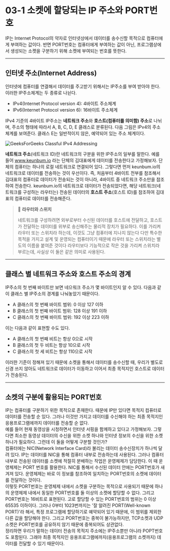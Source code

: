 # 03-1 소켓에 할당되는 IP 주소와 PORT번호

IP는 Internet Protocol의 약자로 인터넷상에서 데이터를 송수신할 목적으로 컴퓨터에게 부여하는 값이다. 
반면 PORT번호는 컴퓨터에게 부여하는 값이 아닌, 프로그램상에서 생성되는 소켓을 구분하기 위해 소켓에 부여되는 번호를 뜻한다.

---

## 인터넷 주소(Internet Address)

인터넷에 컴퓨터를 연결해서 데이터를 주고받기 위해서는 IP주소를 부여 받아야 한다. 
이러한 IP주소체계는 두 종류로 나뉜다.

* IPv4(Internet Protocol version 4):     4바이트 주소체계
* IPv6(Internet Protocol version 6):     16바이트 주소체계

IPv4 기준의 4바이트 IP주소는 **네트워크 주소**와 **호스트(컴퓨터를 의미함) 주소**로 나뉘며, 주소의 형태에 따라서
A, B, C, D, E 클래스로 분류된다. 다음 그림은 IPv4의 주소 체계를 보여준다. 클래스 E는 일반적이지 않은, 예약되어 있는 주소 체계이다.

![GeeksForGeeks Classful IPv4 Addressing](https://media.geeksforgeeks.org/wp-content/cdn-uploads/IP_addressing_3.jpg)

**네트워크 주소**(네트워크 ID)란 네트워크의 구분을 위한 IP주소의 일부를 말한다. 예를 들어 www.keunbum.io 라는 단체의 김대표에게 데이터를 전송한다고 가정해보자. 단체의 컴퓨터는 하나의 로컬 네트워크로 연결되어 있다. 그렇다면 먼저 keunbum.io의 네트워크로 데이터를 전송하는 것이 우선이다. 즉, 처음부터 4바이트 전부를 참조해서 김대표의 컴퓨터로 데이터가 전송되는 것이 아니라, 4바이트 중 네트워크 주소만을 참조하여 전송한다. keunbum.io의 네트워크로 데이터가 전송되었다면, 해당 네트워크(네트워크를 구성하는 라우터는) 전송된 데이터의 **호스트 주소**(호스트 ID)를 참조하여 김대표의 컴퓨터로 데이터를 전송해준다.


>🔖 **라우터와 스위치**
>
>네트워크를 구성하려면 외부로부터 수신된 데이터를 호스트에 전달하고, 호스트가 전달하는 데이터를 위부로 송신해주는 물리적 장치가 필요하다. 이를 가리켜 라우터 또는 스위치라 하는데, 이것도 그냥 컴퓨터에 지나지 않는다 다만 특수한 목적을 가지고 설계 및 운영되는 컴퓨터이기 때문에 라우터 또는 스위치라는 별도의 이름을 붙여준 것이다 라우터보다 기능적으로 작은 것을 가리켜 스위치라 부르는데, 사실상 이 둘은 같은 의미로 사용된다.


---

## 클래스 별 네트워크 주소와 호스트 주소의 경계

IP주소의 첫 번째 바이트만 보면 네으워크 주소가 몇 바이트인지 알 수 있다. 다음과 같이 클래스 별 IP주소의 경계를 나눠놓았기 때문이다.
- A 클래스의 첫 번째 바이트 범위:       0 이상 127 이하
- B 클래스의 첫 번째 바이트 범위:       128 이상 191 이하
- C 클래스의 첫 번째 바이트 범위:       192 이상 223 이하

이는 다음과 같이 표현할 수도 있다.
- A 클래스의 첫 번째 비트는 항상 0으로 시작
- B 클래스의 첫 두 비트는 항상 10으로 시작
- C 클래스의 첫 세 비트는 항상 110으로 시작

이러한 기준이 정해져 있기 때문에 소켓을 통해서 데이터를 송수신할 때, 우리가 별도로 신경 쓰지 않아도 
네트워크로 데이터가 이동하고 이어서 최종 목적지인 호스트로 데이터가 전송된다.


---

## 소켓의 구분에 활용되는 PORT번호

IP는 컴퓨터를 구분하기 위한 목적으로 존재한다. 때문에 IP만 있다면 목적지 컴퓨터로 데이터를 전송할 순 있다. 그러나 이것만 가지고 데이터를 수신해야 하는 최종 목적지인 응용프로그램에까지 데이터를 전송할 순 없다.  
예를 들어 현재 동영상을 시청하면서 인터넷 서핑을 함께하고 있다고 가정해보자. 그렇다면 최소한 동영상 데이터의 수신을 위한 소켓 하나와 인터넷 정보의 수신을 위한 소켓 하나가 필요하다. 그런데 이 둘을 어떻게 구분할 것인가?  
컴퓨터에는 NIC(Network Interface Card)라 불리는 데이터 송수신장치가 하나씩 달려 있다. IP는 데이터를 NIC을 통해 컴퓨터 내부로 전송하는데 사용된다. 그러나 컴퓨터 내부로 전송된 데이터를 소켓에 적절히 분배하는 작업은 운영체제가 담당한다. 이 때 운영체제는 PORT 번호를 활용한다. NIC를 통해서 수신된 데이터 안에는 PORT번호가 새겨져 있다. 운영체제는 바로 이 정보를 참조하여 일치하는 PORT번호의 소켓에 데이터를 전달하는 것이다.  
이렇듯 PORT번호는 운영체제 내에서 소켓을 구분하는 목적으로 사용되기 때문에 하나의 운영체제 내에서 동일한 PORT번호를 둘 이상의 소켓에 할당할 수 없다. 그리고 PORT번호는 16비트로 표현된다. 고로 할당할 수 있는 PORT번호의 범위는 0 이상 65535 이하이다. 그러나 0부터 1023번까지는 '잘 알려진 PORT(Well-known PORT)'라 해서, 특정 프로그램에 할당하기로 예약되어 있기 때문에, 이 범위를 제외한 다른 값을 할당해야 한다. 그리고 PORT번호는 중복이 불가능하지만, TCP소켓과 UDP소켓은 PORT번호를 공유하지 않기 때문에 중복되어도 상관없다.  
정리하면 우리가 말하는 데이터 전송의 목적지 주소에는 IP주소뿐만 아니라 POPT번호도 포함된다. 그래야 최종 목적지인 응용프로그램에까지(응용프로그램의 소켓까지) 데이터를 전달할 수 있기 때문이다.